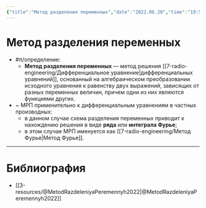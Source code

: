 ```yaml
---
{"title":"Метод разделения переменных","date":"2022.06.20","time":"19:59","aliases":[],"tags":["математика","электродинамика","ммпэд"],"dg-publish":true,"permalink":"/7-radio-engineering/metod-razdeleniya-peremennyh/","dgPassFrontmatter":true}
---
```



# Метод разделения переменных

- #π/определение:
	- **Метод разделения переменных** — метод решения [[7-radio-engineering/Дифференциальное уравнение\|дифференциальных уравнений]], основанный на алгебраическом преобразовании исходного уравнения к равенству двух выражений, зависящих от разных переменных величин, причем одни из них являются функциями других.
- ~ МРП применительно к дифференциальным уравнениям в частных производных:
	- в данном случае схема разделения переменных приводит к нахождению решения в виде **ряда** или **интеграла Фурье**;
	- в этом случае МРП именуется как [[7-radio-engineering/Метод Фурье\|Метод Фурье]].

---

# Библиография

- [[3-resources/@MetodRazdeleniyaPeremennyh2022\|@MetodRazdeleniyaPeremennyh2022]]